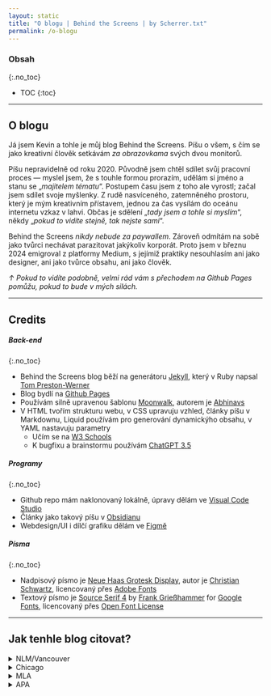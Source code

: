 ```yaml
---
layout: static
title: "O blogu | Behind the Screens | by Scherrer.txt"
permalink: /o-blogu
---
```

### Obsah
{:.no_toc}

* TOC
{:toc}

---

## O blogu
Já jsem Kevin a tohle je můj blog Behind the Screens. Píšu o všem, s čím se jako kreativní člověk setkávám *za obrazovkama* svých dvou monitorů.


Píšu nepravidelně od roku 2020. Původně jsem chtěl sdílet svůj pracovní proces — myslel jsem, že s touhle formou prorazím, udělám si jméno a stanu se „*majitelem tématu*“. Postupem času jsem z toho ale vyrostl; začal jsem sdílet svoje myšlenky. Z rudě nasvíceného, zatemněného prostoru, který je mým kreativním přístavem, jednou za čas vysílám do oceánu internetu vzkaz v lahvi. Občas je sdělení „_tady jsem a tohle si myslím_“, někdy „_pokud to vidíte stejně, tak nejste sami_“.

Behind the Screens _nikdy nebude za paywallem_. Zároveň odmítám na sobě jako tvůrci nechávat parazitovat jakýkoliv korporát. Proto jsem v březnu 2024 emigroval z platformy Medium, s jejímiž praktiky nesouhlasím ani jako designer, ani jako tvůrce obsahu, ani jako člověk.

_↑ Pokud to vidíte podobně, velmi rád vám s přechodem na Github Pages pomůžu, pokud to bude v mých silách._

---

## Credits

##### Back-end
{:.no_toc}
- Behind the Screens blog běží na generátoru [Jekyll](https://jekyllrb.com/), který v Ruby napsal [Tom Preston-Werner](https://en.wikipedia.org/wiki/Tom_Preston-Werner)
- Blog bydlí na [Github Pages](https://pages.github.com/)
- Používám silně upravenou šablonu [Moonwalk](https://github.com/abhinavs/moonwalk), autorem je [Abhinavs](https://github.com/abhinavs/)
- V HTML tvořím strukturu webu, v CSS upravuju vzhled, články píšu v Markdownu, Liquid používám pro generování dynamickýho obsahu, v YAML nastavuju parametry
    - Učím se na [W3 Schools](https://www.w3schools.com/)
    - K bugfixu a brainstormu používám [ChatGPT 3.5](https://chat.openai.com/)

##### Programy
{:.no_toc}
- Github repo mám naklonovaný lokálně, úpravy dělám ve [Visual Code Studio](https://code.visualstudio.com/)
- Články jako takový píšu v [Obsidianu](https://obsidian.md/)
- Webdesign/UI i dílčí grafiku dělám ve [Figmě](https://www.figma.com/)

##### Písma
{:.no_toc}
- Nadpisový písmo je [Neue Haas Grotesk Display](https://fonts.adobe.com/fonts/neue-haas-grotesk), autor je [Christian Schwartz](https://commercialtype.com/about/christian_schwartz), licencovaný přes [Adobe Fonts](https://fonts.adobe.com/fonts/roc-grotesk#licensing-section)
- Textový písmo je [Source Serif 4](https://fonts.google.com/specimen/Source+Serif+4) by [Frank Grießhammer](https://fonts.adobe.com/designers/frank-griesshammer) for [Google Fonts](https://fonts.google.com/specimen/Source+Serif+4), licencovaný přes [Open Font License](https://fonts.google.com/specimen/Source+Serif+4/about)

---

## Jak tenhle blog citovat?
<details><summary>NLM/Vancouver</summary>Scherrer K. Behind the Screens [Internet]. Brno (CZ): Kevin Scherrer. 2020 -   . Název příspěvku; RRRR MM DD [citováno RRRR MM DD]. https://scherrer-txt.github.io/bts/</details>

<details><summary>Chicago</summary>Scherrer, Kevin. "Název příspěvku." Behind the Screens, MM DD, RRRR. https://scherrer-txt.github.io/bts/.</details>

<details><summary>MLA</summary>Scherrer, Kevin. "Název příspěvku." Behind the Screens,  DD MM RRRR, https://scherrer-txt.github.io/bts/.</details>

<details><summary>APA</summary>Scherrer, K. (RRRR, MM DD). Název příspěvku. Behind the Screens. https://scherrer-txt.github.io/bts/</details>